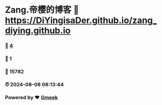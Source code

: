 # Zang.帝樱的博客 :link: https://DiYingisaDer.github.io/zang_diying.github.io 
### :page_facing_up: [4](https://DiYingisaDer.github.io/zang_diying.github.io/tag.html) 
### :speech_balloon: 1 
### :hibiscus: 15782 
### :alarm_clock: 2024-08-08 08:13:44 
### Powered by :heart: [Gmeek](https://github.com/Meekdai/Gmeek)
